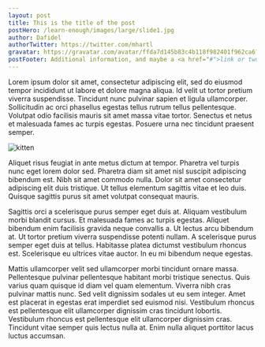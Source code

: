 ```yaml
---
layout: post
title: This is the title of the post
postHero: /learn-enough/images/large/slide1.jpg
author: Dafidel
authorTwitter: https://twitter.com/mhartl
gravatar: https://gravatar.com/avatar/ffda7d145b83c4b118f982401f962ca6?s=150
postFooter: Additional information, and maybe a <a href="#">link or two</a>
---
```


Lorem ipsum dolor sit amet, consectetur adipiscing elit, sed do eiusmod tempor incididunt ut labore et dolore magna aliqua. Id velit ut tortor pretium viverra suspendisse. Tincidunt nunc pulvinar sapien et ligula ullamcorper. Sollicitudin ac orci phasellus egestas tellus rutrum tellus pellentesque. Volutpat odio facilisis mauris sit amet massa vitae tortor. Senectus et netus et malesuada fames ac turpis egestas. Posuere urna nec tincidunt praesent semper.

<img class="pull-left" src="https://placekitten.com/g/400/200"
     alt="kitten">

Aliquet risus feugiat in ante metus dictum at tempor. Pharetra vel turpis nunc eget lorem dolor sed. Pharetra diam sit amet nisl suscipit adipiscing bibendum est. Nibh sit amet commodo nulla. Dolor sit amet consectetur adipiscing elit duis tristique. Ut tellus elementum sagittis vitae et leo duis. Quisque sagittis purus sit amet volutpat consequat mauris.

Sagittis orci a scelerisque purus semper eget duis at. Aliquam vestibulum morbi blandit cursus. Et malesuada fames ac turpis egestas. Aliquet bibendum enim facilisis gravida neque convallis a. Ut lectus arcu bibendum at. Ut tortor pretium viverra suspendisse potenti nullam. A scelerisque purus semper eget duis at tellus. Habitasse platea dictumst vestibulum rhoncus est. Scelerisque eu ultrices vitae auctor. In eu mi bibendum neque egestas.

Mattis ullamcorper velit sed ullamcorper morbi tincidunt ornare massa. Pellentesque pulvinar pellentesque habitant morbi tristique senectus. Quis varius quam quisque id diam vel quam elementum. Viverra nibh cras pulvinar mattis nunc. Sed velit dignissim sodales ut eu sem integer. Amet est placerat in egestas erat imperdiet sed euismod nisi. Vestibulum rhoncus est pellentesque elit ullamcorper dignissim cras tincidunt lobortis. Vestibulum rhoncus est pellentesque elit ullamcorper dignissim cras. Tincidunt vitae semper quis lectus nulla at. Enim nulla aliquet porttitor lacus luctus accumsan.